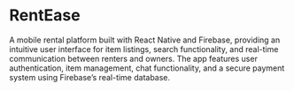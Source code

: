 # RentEase
A mobile rental platform built with React Native and Firebase, providing an intuitive user interface for item listings, search functionality, and real-time communication between renters and owners. The app features user authentication, item management, chat functionality, and a secure payment system using Firebase’s real-time database.
